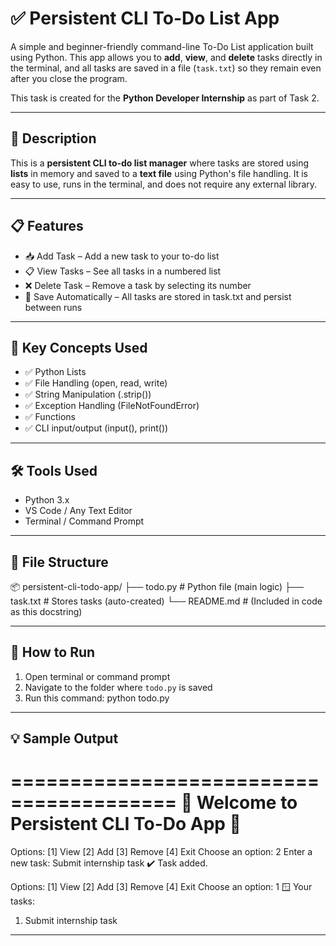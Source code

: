 # ✅ Persistent CLI To-Do List App

A simple and beginner-friendly command-line To-Do List application built using Python.
This app allows you to **add**, **view**, and **delete** tasks directly in the terminal,
and all tasks are saved in a file (`task.txt`) so they remain even after you close the program.

This task is created for the **Python Developer Internship** as part of Task 2.

---

## 🧾 Description

This is a **persistent CLI to-do list manager** where tasks are stored using **lists** in memory
and saved to a **text file** using Python's file handling. It is easy to use, runs in the terminal,
and does not require any external library.

---

## 📋 Features

- 📥 Add Task – Add a new task to your to-do list
- 📋 View Tasks – See all tasks in a numbered list
- ❌ Delete Task – Remove a task by selecting its number
- 💾 Save Automatically – All tasks are stored in task.txt and persist between runs

---

## 🧠 Key Concepts Used

- ✅ Python Lists
- ✅ File Handling (open, read, write)
- ✅ String Manipulation (.strip())
- ✅ Exception Handling (FileNotFoundError)
- ✅ Functions
- ✅ CLI input/output (input(), print())

---

## 🛠 Tools Used

- Python 3.x
- VS Code / Any Text Editor
- Terminal / Command Prompt

---

## 📁 File Structure

📦 persistent-cli-todo-app/
├── todo.py         # Python file (main logic)
├── task.txt        # Stores tasks (auto-created)
└── README.md       # (Included in code as this docstring)

---

## 🚀 How to Run

1. Open terminal or command prompt
2. Navigate to the folder where `todo.py` is saved
3. Run this command:
   python todo.py

---

## 💡 Sample Output

========================================
🧮 Welcome to Persistent CLI To-Do App 🧮
========================================

Options: [1] View [2] Add [3] Remove [4] Exit
Choose an option: 2
Enter a new task: Submit internship task
✔️ Task added.

Options: [1] View [2] Add [3] Remove [4] Exit
Choose an option: 1
🪟 Your tasks:
1. Submit internship task

---